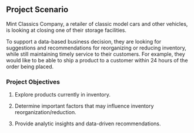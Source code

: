 ## Project Scenario

Mint Classics Company, a retailer of classic model cars and other vehicles, is looking at closing one of their storage facilities. 

To support a data-based business decision, they are looking for suggestions and recommendations for reorganizing or reducing inventory, while still maintaining timely service to their customers. For example, they would like to be able to ship a product to a customer within 24 hours of the order being placed.

### Project Objectives

1. Explore products currently in inventory.

2. Determine important factors that may influence inventory reorganization/reduction.

3. Provide analytic insights and data-driven recommendations.
